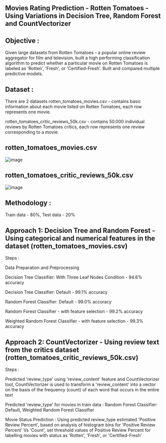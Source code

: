 Movies Rating Prediction - Rotten Tomatoes - Using Variations in Decision Tree, Random Forest and CountVectorizer
-----------------------------


Objective : 
-----------------------------
Given large datasets from Rotten Tomatoes - a popular online review aggregator for film and television, built a high performing classification algorithm to predict whether a particular movie on Rotten Tomatoes is labeled as 'Rotten', 'Fresh', or 'Certified-Fresh'.
Built and compared multiple predictive models.


Dataset : 
-----------------------------
There are 2 datasets
rotten_tomatoes_movies.csv - contains basic information about each movie listed on Rotten Tomatoes, each row represents one movie.

rotten_tomatoes_critic_reviews_50k.csv - contains 50.000 individual reviews by Rotten Tomatoes critics, each row represents one review corresponding to a movie.


rotten_tomatoes_movies.csv
-----------------------------

![image](https://user-images.githubusercontent.com/26669836/212568177-c8984b1a-d637-424a-b7c5-cbce776e4101.png)


rotten_tomatoes_critic_reviews_50k.csv
-----------------------------

![image](https://user-images.githubusercontent.com/26669836/212568437-f45807f7-c04f-40e2-bf7f-32402943625c.png)


Methodology : 
-----------------------------
Train data - 80%, Test data - 20%

Approach 1: Decision Tree and Random Forest - Using categorical and numerical features in the dataset (rotten_tomatoes_movies.csv)
-----------------------------
Steps :

  Data Preparation and Preprocessing
  
  Decision Tree Classifier: With Three Leaf Nodes Condition - 94.6% accuracy
  
  Decision Tree Classifier: Default - 99.1% accuracy
  
  Random Forest Classifier: Default - 99.0% accuracy
  
  Random Forest Classifier - with feature selection - 99.2% accuracy
  
  Weighted Random Forest Classifier - with feature selection - 99.3% accuracy


Approach 2: CountVectorizer - Using review text from the critics dataset (rotten_tomatoes_critic_reviews_50k.csv)
-----------------------------
Steps :

  Predicted 'review_type' using 'review_content' feature and CountVectorizer tool, CountVectorizer is used to transform a 'review_content' into a vector on the basis of the frequency (count) of each word that occurs in the entire text
  
  Predicted 'review_type' for movies in train data : 
    Random Forest Classifier: Default, 
    Weighted Random Forest Classifier  
  
  Movie Status Prediction : 
    Using predicted review_type estimated 'Positive Review Percent', 
    based on analysis of histogram bins for 'Positive Review Percent' Vs 'Count', set threshold values of Positive Review Percent for labelling movies with status as 'Rotten', 'Fresh', or 'Certified-Fresh'   
